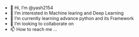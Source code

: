 - 👋 Hi, I’m @yash2154
- 👀 I’m interested in Machine learing and Deep Learning 
- 🌱 I’m currently learning advance python and its Framework
- 💞️ I’m looking to collaborate on 
- 📫 How to reach me ...

<!---
yash2154/yash2154 is a ✨ special ✨ repository because its `README.md` (this file) appears on your GitHub profile.
You can click the Preview link to take a look at your changes.

--->
